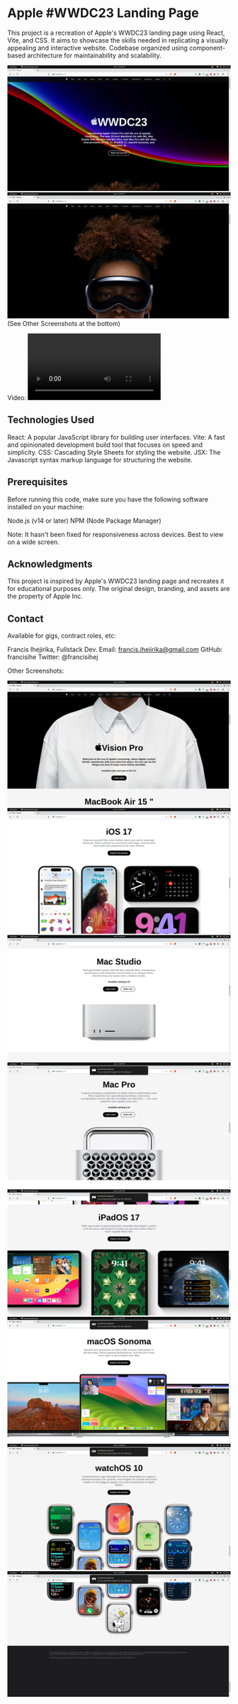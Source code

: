 # Apple #WWDC23 Landing Page

This project is a recreation of Apple's WWDC23 landing page using React, Vite, and CSS. It aims to showcase the skills needed in replicating a visually appealing and interactive website. Codebase organized using component-based architecture for maintainability and scalability.

![Landing Page Hero Section](src/assets/screenshots/Screenshot%20from%202023-06-08%2020-29-30.png)
![Apple Vision Pro](src/assets/screenshots/Screenshot%20from%202023-06-08%2020-29-37.png)
(See Other Screenshots at the bottom)

Video: 
<video src="src/assets/screenshots/Screencast%20from%2008-06-2023%2020:30:59.mp4" controls title="Title"></video>

## Technologies Used

React: A popular JavaScript library for building user interfaces.
Vite: A fast and opinionated development build tool that focuses on speed and simplicity.
CSS: Cascading Style Sheets for styling the website.
JSX: The Javascript syntax markup language for structuring the website.


## Prerequisites
Before running this code, make sure you have the following software installed on your machine:

Node.js (v14 or later)
NPM (Node Package Manager)

Note: It hasn't been fixed for responsiveness across devices. Best to view on a wide screen.

## Acknowledgments
This project is inspired by Apple's WWDC23 landing page and recreates it for educational purposes only. The original design, branding, and assets are the property of Apple Inc.

## Contact
Available for gigs, contract roles, etc:

Francis Ihejirika,
Fullstack Dev.
Email: francis.ihejirika@gmail.com
GitHub: francisihe
Twitter: @francisihej


Other Screenshots:

![Alt text](src/assets/screenshots/Screenshot%20from%202023-06-08%2020-29-44.png)
![Alt text](src/assets/screenshots/Screenshot%20from%202023-06-08%2020-29-57.png)
![Alt text](src/assets/screenshots/Screenshot%20from%202023-06-08%2020-30-07.png)
![Alt text](src/assets/screenshots/Screenshot%20from%202023-06-08%2020-30-11.png)
![Alt text](src/assets/screenshots/Screenshot%20from%202023-06-08%2020-30-16.png)
![Alt text](src/assets/screenshots/Screenshot%20from%202023-06-08%2020-30-20.png)
![Alt text](src/assets/screenshots/Screenshot%20from%202023-06-08%2020-30-23.png)
![Alt text](src/assets/screenshots/Screenshot%20from%202023-06-08%2020-30-30.png)
